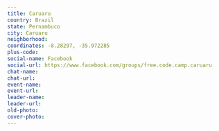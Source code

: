 ```yaml
---
title: Caruaru
country: Brazil
state: Pernambuco
city: Caruaru
neighborhood: 
coordinates: -8.28297, -35.972285
plus-code:
social-name: Facebook
social-url: https://www.facebook.com/groups/free.code.camp.caruaru
chat-name:
chat-url:
event-name:
event-url:
leader-name:
leader-url:
old-photo: 
cover-photo:
---
```

